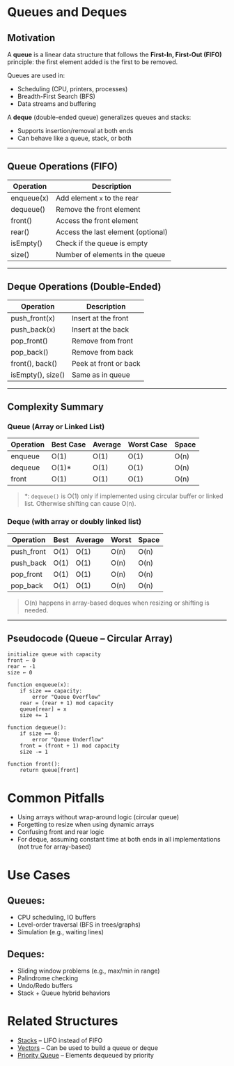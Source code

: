 # Queues and Deques

## Motivation

A **queue** is a linear data structure that follows the **First-In, First-Out (FIFO)** principle: the first element added is the first to be removed.

Queues are used in:
- Scheduling (CPU, printers, processes)
- Breadth-First Search (BFS)
- Data streams and buffering

A **deque** (double-ended queue) generalizes queues and stacks:
- Supports insertion/removal at both ends
- Can behave like a queue, stack, or both

---

## Queue Operations (FIFO)

| Operation   | Description                          |
|-------------|--------------------------------------|
| enqueue(x)  | Add element `x` to the rear          |
| dequeue()   | Remove the front element             |
| front()     | Access the front element             |
| rear()      | Access the last element (optional)   |
| isEmpty()   | Check if the queue is empty          |
| size()      | Number of elements in the queue      |

---

## Deque Operations (Double-Ended)

| Operation         | Description                                   |
|-------------------|-----------------------------------------------|
| push_front(x)     | Insert at the front                           |
| push_back(x)      | Insert at the back                            |
| pop_front()       | Remove from front                             |
| pop_back()        | Remove from back                              |
| front(), back()   | Peek at front or back                         |
| isEmpty(), size() | Same as in queue                              |

---

## Complexity Summary

### Queue (Array or Linked List)

| Operation   | Best Case | Average | Worst Case | Space  |
|-------------|-----------|---------|------------|--------|
| enqueue     | O(1)      | O(1)    | O(1)       | O(n)   |
| dequeue     | O(1)*     | O(1)    | O(1)       | O(n)   |
| front       | O(1)      | O(1)    | O(1)       | O(n)   |

> *: `dequeue()` is O(1) only if implemented using circular buffer or linked list. Otherwise shifting can cause O(n).

### Deque (with array or doubly linked list)

| Operation      | Best | Average | Worst | Space  |
|----------------|------|---------|-------|--------|
| push_front     | O(1) | O(1)    | O(n)  | O(n)   |
| push_back      | O(1) | O(1)    | O(n)  | O(n)   |
| pop_front      | O(1) | O(1)    | O(n)  | O(n)   |
| pop_back       | O(1) | O(1)    | O(n)  | O(n)   |

> O(n) happens in array-based deques when resizing or shifting is needed.

---

## Pseudocode (Queue – Circular Array)

```pseudo
initialize queue with capacity
front ← 0
rear ← -1
size ← 0

function enqueue(x):
    if size == capacity:
        error "Queue Overflow"
    rear = (rear + 1) mod capacity
    queue[rear] = x
    size += 1

function dequeue():
    if size == 0:
        error "Queue Underflow"
    front = (front + 1) mod capacity
    size -= 1

function front():
    return queue[front]
```

# Common Pitfalls
- Using arrays without wrap-around logic (circular queue)
- Forgetting to resize when using dynamic arrays
- Confusing front and rear logic
- For deque, assuming constant time at both ends in all implementations (not true for array-based)

# Use Cases
## Queues:
- CPU scheduling, IO buffers
- Level-order traversal (BFS in trees/graphs)
- Simulation (e.g., waiting lines)

## Deques:
- Sliding window problems (e.g., max/min in range)
- Palindrome checking
- Undo/Redo buffers
- Stack + Queue hybrid behaviors

# Related Structures
- [Stacks](./03_Stacks.md) – LIFO instead of FIFO
- [Vectors](./02_Vectors.md) – Can be used to build a queue or deque
- [Priority Queue](./12_Heaps.md) – Elements dequeued by priority
